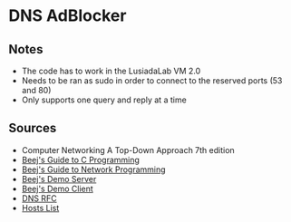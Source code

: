 # DNS AdBlocker  

## Notes  

* The code has to work in the LusiadaLab VM 2.0  
* Needs to be ran as sudo in order to connect to the reserved ports (53 and 80)
* Only supports one query and reply at a time

## Sources  

* Computer Networking A Top-Down Approach 7th edition
* [Beej's Guide to C Programming](https://beej.us/guide/bgc/pdf/bgc_a4_c_2.pdf)
* [Beej's Guide to Network Programming](https://beej.us/guide/bgnet/pdf/bgnet_a4_c_2.pdf)
* [Beej's Demo Server](https://beej.us/guide/bgnet/examples/listener.c)
* [Beej's Demo Client](https://beej.us/guide/bgnet/examples/talker.c)
* [DNS RFC](https://www.ietf.org/rfc/rfc1035.txt)
* [Hosts List](http://someonewhocares.org/hosts/zero/)
